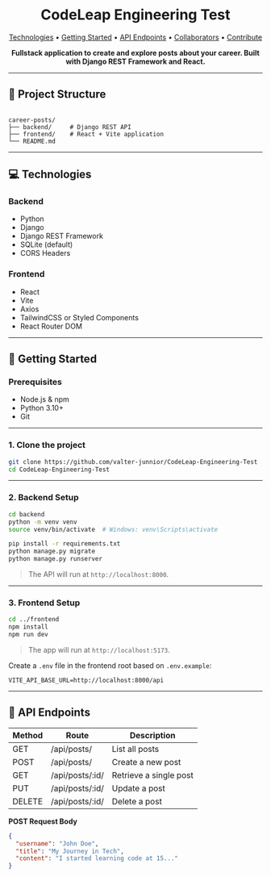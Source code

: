 <h1 align="center" style="font-weight: bold;">CodeLeap Engineering Test</h1>

<p align="center">
 <a href="#tech">Technologies</a> • 
 <a href="#started">Getting Started</a> • 
 <a href="#routes">API Endpoints</a> •
 <a href="#colab">Collaborators</a> •
 <a href="#contribute">Contribute</a>
</p>

<p align="center">
    <b>Fullstack application to create and explore posts about your career. Built with Django REST Framework and React.</b>
</p>

---

## 🧩 Project Structure

```

career-posts/
├── backend/     # Django REST API
├── frontend/    # React + Vite application
└── README.md

````

---

## 💻 Technologies <a id="tech"></a>

### Backend
- Python
- Django
- Django REST Framework
- SQLite (default)
- CORS Headers

### Frontend
- React
- Vite
- Axios
- TailwindCSS or Styled Components
- React Router DOM

---

## 🚀 Getting Started <a id="started"></a>

### Prerequisites

- Node.js & npm
- Python 3.10+
- Git

---

### 1. Clone the project

```bash
git clone https://github.com/valter-junnior/CodeLeap-Engineering-Test
cd CodeLeap-Engineering-Test
````

---

### 2. Backend Setup

```bash
cd backend
python -m venv venv
source venv/bin/activate  # Windows: venv\Scripts\activate

pip install -r requirements.txt
python manage.py migrate
python manage.py runserver
```

> The API will run at `http://localhost:8000`.

---

### 3. Frontend Setup

```bash
cd ../frontend
npm install
npm run dev
```

> The app will run at `http://localhost:5173`.

Create a `.env` file in the frontend root based on `.env.example`:

```env
VITE_API_BASE_URL=http://localhost:8000/api
```

---

## 📍 API Endpoints <a id="routes"></a>

| Method | Route            | Description            |
| ------ | ---------------- | ---------------------- |
| GET    | /api/posts/      | List all posts         |
| POST   | /api/posts/      | Create a new post      |
| GET    | /api/posts/\:id/ | Retrieve a single post |
| PUT    | /api/posts/\:id/ | Update a post          |
| DELETE | /api/posts/\:id/ | Delete a post          |

**POST Request Body**

```json
{
  "username": "John Doe",
  "title": "My Journey in Tech",
  "content": "I started learning code at 15..."
}
```